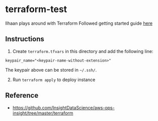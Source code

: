 # terraform-test
Ilhaan plays around with Terraform 
Followed getting started guide [here](https://learn.hashicorp.com/terraform/getting-started/)

## Instructions
1. Create `terraform.tfvars` in this directory and add the following line: 
```
keypair_name="<keypair-name-without-extension>"
```
The keypair above can be stored in `~/.ssh/`. 

2. Run `terraform apply` to deploy instance 

## Reference 
* https://github.com/InsightDataScience/aws-ops-insight/tree/master/terraform
